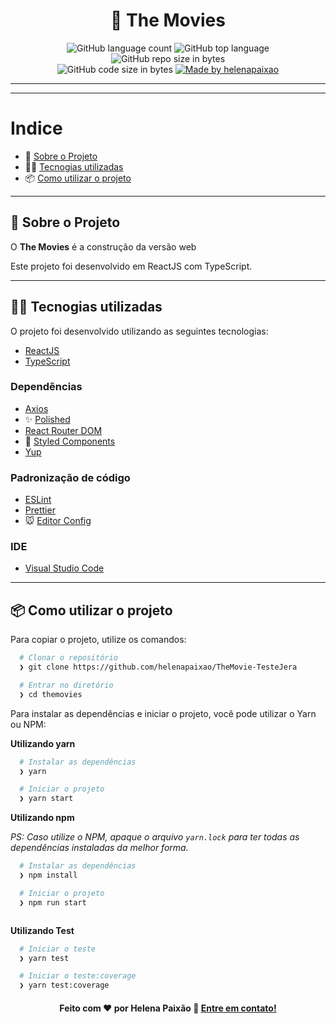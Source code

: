 <h1 align="center">
  🚀️ The Movies 
</h1>

<p align="center">
  <img alt="GitHub language count" src="https://img.shields.io/github/languages/count/helenapaixao/desafio-vaga-frontend">

  <img alt="GitHub top language" src="https://img.shields.io/github/languages/top/helenapaixao/desafio-vaga-frontend?logo=typescript">

  <img alt="GitHub repo size in bytes" src="https://img.shields.io/github/repo-size/helenapaixao/desafio-vaga-frontend?color=green">

  <br>



  <img alt="GitHub code size in bytes" src="https://img.shields.io/github/last-commit/helenapaixao/desafio-vaga-frontend">

  <a href="https://www.linkedin.com/in/helenapaixao/">
    <img alt="Made by helenapaixao" src="https://img.shields.io/badge/made%20by-helenapaixao-%2304D361">
  </a>
</p>

---


---

# Indice

- :rocket: [Sobre o Projeto](#rocket-sobre-o-projeto)
- 👨‍💻️ [Tecnogias utilizadas](#%EF%B8%8F-tecnogias-utilizadas)
- 📦️ [Como utilizar o projeto](#%EF%B8%8F-como-utilizar-o-projeto)


---

## :rocket: Sobre o Projeto

O **The Movies** é a construção da versão web 

Este projeto  foi desenvolvido em ReactJS com TypeScript.

---

## 👨‍💻️ Tecnogias utilizadas

O projeto foi desenvolvido utilizando as seguintes tecnologias:

- [ReactJS](https://reactjs.org/)
- [TypeScript](https://www.typescriptlang.org/)

### Dependências

  - [Axios](https://github.com/axios/axios)
  - :sparkles: [Polished](https://polished.js.org/)
  - [React Router DOM](https://github.com/ReactTraining/react-router#readme)
  - :nail_care: [Styled Components](https://styled-components.com/)
  - [Yup](https://github.com/jquense/yup)

### Padronização de código

  - [ESLint](https://eslint.org/)
  - [Prettier](https://prettier.io/)
  - :mouse: [Editor Config](https://editorconfig.org/)

### IDE

  - [Visual Studio Code](https://code.visualstudio.com/)

---

## 📦️ Como utilizar o projeto

Para copiar o projeto, utilize os comandos:

```bash
  # Clonar o repositório
  ❯ git clone https://github.com/helenapaixao/TheMovie-TesteJera

  # Entrar no diretório
  ❯ cd themovies

```
Para instalar as dependências e iniciar o projeto, você pode utilizar o Yarn ou NPM:

**Utilizando yarn**

```bash
  # Instalar as dependências
  ❯ yarn

  # Iniciar o projeto
  ❯ yarn start
```

**Utilizando npm**

*PS: Caso utilize o NPM, apaque o arquivo `yarn.lock` para ter todas as dependências instaladas da melhor forma.*

```bash
  # Instalar as dependências
  ❯ npm install

  # Iniciar o projeto
  ❯ npm run start
```

```
```
**Utilizando Test**


```bash
  # Iniciar o teste
  ❯ yarn test

  # Iniciar o teste:coverage
  ❯ yarn test:coverage

```

<h4 align="center">
  Feito com ❤️ por Helena Paixão 👋️ <a href="hp.helenapaixao@gmail.com">Entre em contato!</a>
</h4>
